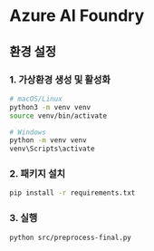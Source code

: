 # Azure AI Foundry

## 환경 설정

### 1. 가상환경 생성 및 활성화
```bash
# macOS/Linux
python3 -m venv venv
source venv/bin/activate

# Windows
python -m venv venv
venv\Scripts\activate
```

### 2. 패키지 설치
```bash
pip install -r requirements.txt
```

### 3. 실행
```bash
python src/preprocess-final.py
```
